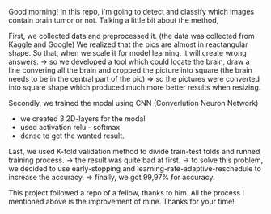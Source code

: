 Good morning! 
In this repo, i'm going to detect and classify which images contain brain tumor or not. 
Talking a little bit about the method, 

First, we collected data and preprocessed it. (the data was collected from Kaggle and Google) 
We realized that the pics are almost in reactangular shape. So that, when we scale it for model learning, it will create wrong answers. 
-> so we developed a tool which could locate the brain, draw a line convering all the brain and cropped the picture into square (the brain needs to be in the central part of the pic) 
=> so the pictures were converted into square shape which produced much more better results when resizing. 

Secondly, we trained the modal using CNN (Converlution Neuron Network) 
+ we created 3 2D-layers for the modal
+ used activation relu - softmax
+ dense to get the wanted result.

Last, we used K-fold validation method to divide train-test folds and runned training process. 
-> the result was quite bad at first. 
-> to solve this problem, we decided to use early-stopping and learning-rate-adaptive-reschedule to increase the accuracy. 
=> finally, we got 99,97% for accuracy. 

This project followed a repo of a fellow, thanks to him. 
All the process I mentioned above is the improvement of mine. 
Thanks for your time! 
